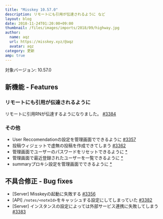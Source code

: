 ```yaml
---
title: "Misskey 10.57.0"
description: リモートにも引用が伝達されるように など
layout: blog
date: 2018-11-24T01:20:00+09:00
thumbnail: /files/images/imports/2018/09/highway.jpg
author:
  name: aqz
  url: https://misskey.xyz/@aqz
  avatar: aqz
category: 更新
amp: true
---
```

対象バージョン: 10.57.0

## 新機能 - Features
### リモートにも引用が伝達されるように
リモートに引用RNが伝達するようになりました。 [#3384](https://github.com/syuilo/misskey/pull/3384)

### その他
- User Reccomendationの設定を管理画面でできるように [#3357](https://github.com/syuilo/misskey/pull/3357)
- 投稿ウィジェットで虚無の投稿を作成できてしまう [#3362](https://github.com/syuilo/misskey/pull/3362)
- 管理画面でユーザーのパスワードをリセットできるように [*](https://github.com/syuilo/misskey/commit/246cead2b1e179a02d81793a5515688539c788cd)
- 管理画面で最近登録されたユーザーを一覧できるように [*](https://github.com/syuilo/misskey/commit/246cead2b1e179a02d81793a5515688539c788cd)
- summaryプロキシ設定を管理画面でできるように [*](https://github.com/syuilo/misskey/commit/0d272b1fb05c4098c31feb92ade9efa3bdfc9675)

## 不具合修正 - Bug fixes
- [Server] Misskeyの起動に失敗する [#3356](https://github.com/syuilo/misskey/pull/3356)
- [API] `/notes/<noteId>`をキャッシュする設定にしてしまっていた [#3382](https://github.com/syuilo/misskey/pull/3382)
- [Server] インスタンスの設定によっては外部サービス連携に失敗してしまう [#3383](https://github.com/syuilo/misskey/pull/3383)